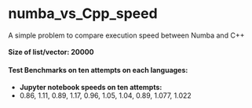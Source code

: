 # numba_vs_Cpp_speed
A simple problem to compare execution speed between Numba and C++ <br><br>
<strong>Size of list/vector: 20000</strong>
<p>
  <h4>Test Benchmarks on ten attempts on each languages:</h4>
  <ul>
  <li><strong>Jupyter notebook speeds on ten attempts:</strong> </li>
  <li>0.86, 1.11, 0.89, 1.17, 0.96, 1.05, 1.04, 0.89, 1.077, 1.022 </li>
  </ul>
</p>
